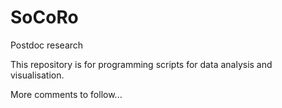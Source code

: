 # SoCoRo
Postdoc research

This repository is for programming scripts for data analysis and visualisation.

More comments to follow...
